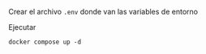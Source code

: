 
Crear el archivo `.env` donde van las variables de entorno

Ejecutar

```
docker compose up -d
```

